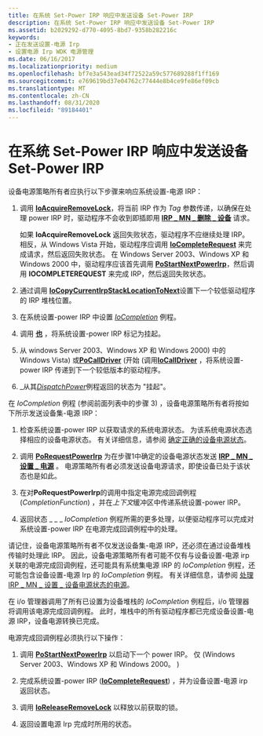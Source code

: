 ```yaml
---
title: 在系统 Set-Power IRP 响应中发送设备 Set-Power IRP
description: 在系统 Set-Power IRP 响应中发送设备 Set-Power IRP
ms.assetid: b2029292-d770-4095-8bd7-9358b282216c
keywords:
- 正在发送设置-电源 Irp
- 设置电源 Irp WDK 电源管理
ms.date: 06/16/2017
ms.localizationpriority: medium
ms.openlocfilehash: bf7e3a543ead34f72522a59c577689288f1ff169
ms.sourcegitcommit: e769619bd37e04762c77444e8b4ce9fe86ef09cb
ms.translationtype: MT
ms.contentlocale: zh-CN
ms.lasthandoff: 08/31/2020
ms.locfileid: "89184401"
---
```

# <a name="sending-a-device-set-power-irp-in-response-to-a-system-set-power-irp"></a>在系统 Set-Power IRP 响应中发送设备 Set-Power IRP





设备电源策略所有者应执行以下步骤来响应系统设置-电源 IRP：

1.  调用 [**IoAcquireRemoveLock**](/windows-hardware/drivers/ddi/wdm/nf-wdm-ioacquireremovelock)，将当前 IRP 作为 *Tag* 参数传递，以确保在处理 power IRP 时，驱动程序不会收到即插即用 [**IRP \_ MN \_ 删除 \_ 设备**](./irp-mn-remove-device.md) 请求。

    如果 **IoAcquireRemoveLock** 返回失败状态，驱动程序不应继续处理 IRP。 相反，从 Windows Vista 开始，驱动程序应调用 [**IoCompleteRequest**](/windows-hardware/drivers/ddi/wdm/nf-wdm-iocompleterequest) 来完成请求，然后返回失败状态。 在 Windows Server 2003、Windows XP 和 Windows 2000 中，驱动程序应该首先调用 [**PoStartNextPowerIrp**](/windows-hardware/drivers/ddi/ntifs/nf-ntifs-postartnextpowerirp)，然后调用 **IOCOMPLETEREQUEST** 来完成 IRP，然后返回失败状态。

2.  通过调用 [**IoCopyCurrentIrpStackLocationToNext**](/windows-hardware/drivers/ddi/wdm/nf-wdm-iocopycurrentirpstacklocationtonext)设置下一个较低驱动程序的 IRP 堆栈位置。

3.  在系统设置-power IRP 中设置 [*IoCompletion*](/windows-hardware/drivers/ddi/wdm/nc-wdm-io_completion_routine) 例程。

4.  调用 [**也**](/windows-hardware/drivers/ddi/wdm/nf-wdm-iomarkirppending) ，将系统设置-power IRP 标记为挂起。

5.  从 windows Server 2003、Windows XP 和 Windows 2000) 中的 Windows Vista) 或[**PoCallDriver**](/windows-hardware/drivers/ddi/ntifs/nf-ntifs-pocalldriver) (开始 (调用[**IoCallDriver**](/windows-hardware/drivers/ddi/wdm/nf-wdm-iocalldriver) ，将系统设置-power IRP 传递到下一个较低版本的驱动程序。

6.  \_从其[*DispatchPower*](/windows-hardware/drivers/ddi/wdm/nc-wdm-driver_dispatch)例程返回的状态为 "挂起"。

在 *IoCompletion* 例程 (参阅前面列表中的步骤 3) ，设备电源策略所有者将按如下所示发送设备集-电源 IRP：

1.  检查系统设置-power IRP 以获取请求的系统电源状态。 为该系统电源状态选择相应的设备电源状态。 有关详细信息，请参阅 [确定正确的设备电源状态](determining-the-correct-device-power-state.md)。

2.  调用 [**PoRequestPowerIrp**](/windows-hardware/drivers/ddi/wdm/nf-wdm-porequestpowerirp) 为在步骤1中确定的设备电源状态发送 [**IRP \_ MN \_ 设置 \_ 电源**](./irp-mn-set-power.md) 。 电源策略所有者必须发送设备电源请求，即使设备已处于该状态也是如此。

3.  在对**PoRequestPowerIrp**的调用中指定电源完成回调例程 (*CompletionFunction*) ，并在*上下文*缓冲区中传递系统设置-power IRP。

4.  返回状态 \_ \_ \_ *IoCompletion* 例程所需的更多处理，以便驱动程序可以完成对系统设置-power IRP 在电源完成回调例程中的处理。

请记住，设备电源策略所有者不仅发送设备集-电源 IRP，还必须在通过设备堆栈传输时处理此 IRP。 因此，设备电源策略所有者可能不仅有与设备设置-电源 irp 关联的电源完成回调例程，还可能具有系统集电源 IRP 的 *IoCompletion* 例程，还可能包含设备设置-电源 Irp 的 *IoCompletion* 例程。 有关详细信息，请参阅 [处理 IRP \_ MN \_ 设置 \_ 设备电源状态的电源](handling-irp-mn-set-power-for-device-power-states.md)。

在 i/o 管理器调用了所有已设置为设备堆栈的 *IoCompletion* 例程后，i/o 管理器将调用该电源完成回调例程。 此时，堆栈中的所有驱动程序都已完成设备设置-电源 IRP，设备电源转换已完成。

电源完成回调例程必须执行以下操作：

1.  调用 [**PoStartNextPowerIrp**](/windows-hardware/drivers/ddi/ntifs/nf-ntifs-postartnextpowerirp) 以启动下一个 power IRP。 仅 (Windows Server 2003、Windows XP 和 Windows 2000。 ) 

2.  完成系统设置-power IRP ([**IoCompleteRequest**](/windows-hardware/drivers/ddi/wdm/nf-wdm-iocompleterequest)) ，并为设备设置-电源 irp 返回状态。

3.  调用 [**IoReleaseRemoveLock**](/windows-hardware/drivers/ddi/wdm/nf-wdm-ioreleaseremovelock) 以释放以前获取的锁。

4.  返回设置电源 Irp 完成时所用的状态。

 

